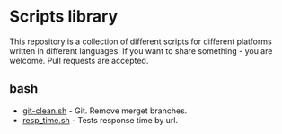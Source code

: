 # Scripts library

This repository is a collection of different scripts for different platforms written in different languages. If you want to share something - you are welcome. Pull requests are accepted.

## bash

- [git-clean.sh](/lowitea/scripts/blob/master/bash/git-clean.sh) - Git. Remove merget branches.
- [resp_time.sh](/lowitea/scripts/blob/master/bash/resp_time.sh) - Tests response time by url.
